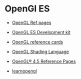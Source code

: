 OpenGl ES
===
- [OpenGL Ref pages](https://registry.khronos.org/OpenGL-Refpages/)
- [OpenGL ES Development kit](https://registry.khronos.org/OpenGL-Refpages/es2.0/)
- [OpenGL reference cards](https://www.khronos.org/developers/reference-cards/)
- [OpenGL Shading Language](https://registry.khronos.org/OpenGL/specs/gl/GLSLangSpec.1.20.pdf)
- [OpenGL® 4.5 Reference Pages](https://registry.khronos.org/OpenGL-Refpages/gl4/)

- [learnopengl](https://learnopengl.com/Translations)
